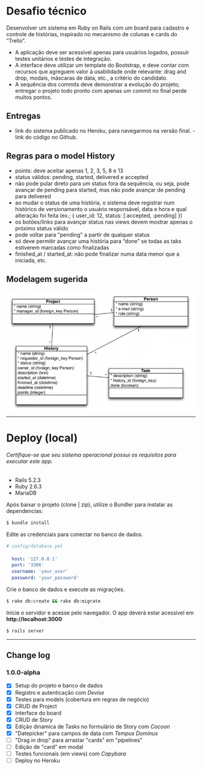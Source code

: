  # Desafio técnico

Desenvolver um sistema em Ruby on Rails com um board para cadastro e controle de histórias, inspirado no mecanismo de colunas e cards do “Trello”.
  * A aplicação deve ser acessível apenas para usuários logados, possuir testes unitários e testes de integração.
  * A interface deve utilizar um template do Bootstrap, e deve contar com recursos que agreguem valor à usabilidade onde relevante: drag and drop, modais, máscaras de data, etc., a critério do candidato.
  * A sequência dos commits deve demonstrar a evolução do projeto; entregar o projeto todo pronto com apenas um commit no final perde muitos pontos. 

## Entregas 
  * link do sistema publicado no Heroku, para navegarmos na versão final. - link do código no Github. 

## Regras para o model History 
  * points: deve aceitar apenas 1, 2, 3, 5, 8 e 13 
  * status válidos: pending, started, delivered e accepted 
  * não pode pular direto para um status fora da sequência, ou seja, pode avançar de pending para started, mas não pode avançar de pending para delivered 
  * ao mudar o status de uma história, o sistema deve registrar num histórico de versionamento o usuário responsável, data e hora e qual alteração foi feita (ex.; { user_id: 12, status: [:accepted, :pending] }) 
  * os botões/links para avançar status nas views devem mostrar apenas o próximo status válido 
  * pode voltar para "pending" a partir de qualquer status 
  * só deve permitir avançar uma história para “done” se todas as taks estiverem marcadas como finalizadas 
  * finished_at / started_at: não pode finalizar numa data menor que a iniciada, etc. 
  
## Modelagem sugerida

![Modelagem sugerida](modelagem.png)

---

# Deploy (local) 
###### Certifique-se que seu sistema operacional possui os requisitos para executar este app.

* Rails 5.2.3
* Ruby 2.6.3
* MariaDB 

Após baixar o projeto (clone | zip), utilize o Bundler para instalar as dependencias:
```bash
$ bundle install
```

Edite as credenciais para conectar no banco de dados.
```yaml
# config/database.yml

  host: '127.0.0.1' 
  port: '3306'
  username: 'your_user'
  password: 'your_password'
```  

Crie o banco de dados e execute as migrações.
```bash
$ rake db:create && rake db:migrate
```

Inicie o servidor e acesse pelo navegador.
O app deverá estar acessivel em __http://localhost:3000__
```bash
$ rails server
```

---

## Change log
### 1.0.0-alpha

- [x] Setup do projeto e banco de dados
- [x] Registro e autenticação com _Devise_
- [x] Testes para models (cobertura em regras de negócio)
- [x] CRUD de Project
- [x] Interface do board
- [x] CRUD de Story
- [x] Edição dinamica de Tasks no formulário de Story com _Cocoon_
- [x] "Datepicker" para campos de data com _Tempus Dominus_
- [ ] "Drag in drop" para arrastar "cards" em "pipelines"
- [ ] Edição de "card" em modal
- [ ] Testes funcionais (em views) com _Capybara_
- [ ] Deploy no Heroku
